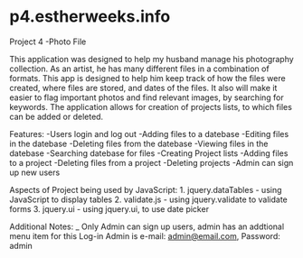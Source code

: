 p4.estherweeks.info
===================

Project 4 -Photo File

This application was designed to help my husband manage his photography collection. As an artist, he
has many different files in a combination of formats. This app is designed to help him keep track 
of how the files were created, where files are stored, and dates of the files. 
It also will make it easier to flag important photos and find relevant images, by 
searching for keywords. The application allows for creation of projects lists, to which files can be added
or deleted. 

Features:
	-Users login and log out
	-Adding files to a datebase
	-Editing files in the datebase
	-Deleting files from the datebase
	-Viewing files in the datebase
	-Searching datebase for files
	-Creating Project lists
	-Adding files to a project 
	-Deleting files from a project
	-Deleting projects
	-Admin can sign up new users

Aspects of Project being used by JavaScript:
	1. jquery.dataTables - using JavaScript to display tables
	2. validate.js - using jquery.validate to validate forms
	3. jquery.ui - using jquery.ui, to use date picker

Additional Notes:
 _ Only Admin can sign up users, admin has an addtional menu item for this
 	Log-in Admin is e-mail: admin@email.com, Password: admin
